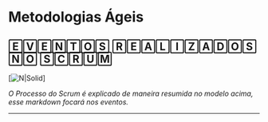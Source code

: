 # Metodologias Ágeis
## 🄴🅅🄴🄽🅃🄾🅂 🅁🄴🄰🄻🄸🅉🄰🄳🄾🅂 🄽🄾 🅂🄲🅁🅄🄼

[![N|Solid](https://blog.zeev.it/wp-content/uploads/2022/01/scrum-1024x536.jpg.webp)]

*O Processo do Scrum é explicado de maneira resumida no modelo acima, esse markdown focará nos eventos.*
___


